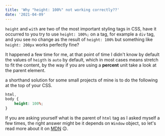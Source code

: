```yaml
---
title: 'Why "height: 100%" not working correctly??'
date: '2021-04-09'
---
```


`height` and `with` are two of the most important styling tags in CSS, have it occurred to you try to use `height: 100%;` on a tag, for example a `div` tag, and you see no change as the result of `height: 100%` but something like `height: 200px` works perfectly fine?


It happened a few time for me, at that point of time I didn't know by default the values of `heigth` is `auto` by default, which in most cases means stretch to fit the content, by the way if you are using a **percent** unit take a look at the parent element.

a shorthand solution for some small projects of mine is to do the following at the top of your CSS.
```css
html,
body {
    height: 100%;
}
```
If you are asking yourself what is the parent of `html` tag as I asked myself a few times, the right answer might be it depends on `Window` object, so let's read more about it on [MDN](https://developer.mozilla.org/en-US/docs/Web/API/Window "MDN Web Docs")  😉.
